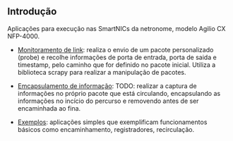 ## Introdução

Aplicações para execução nas SmartNICs da netronome, modelo Agilio CX NFP-4000.

- [Monitoramento de link](./src/lmpp): realiza o envio de um pacote 
personalizado (probe) e recolhe informações de porta de entrada, porta
de saida e timestamp, pelo caminho que for definido no pacote inicial.
Utiliza a biblioteca scrapy para realizar a manipulação de pacotes.

- [Emcapsulamento de informação](./lm_embeded): TODO: realizar a 
captura de  informações no próprio pacote que está circulando, 
encapsulando as informações no incício do percurso e removendo antes 
de ser encaminhada ao fina. 

- [Exemplos](./exemplos): aplicações simples que exemplificam 
funcionamentos básicos como encaminhamento, registradores, 
recirculação.


